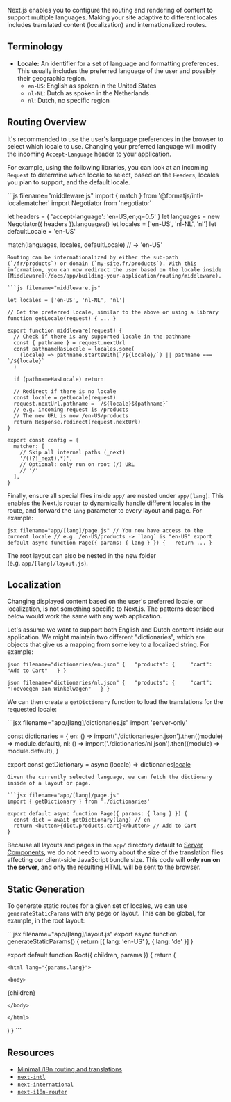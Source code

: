 Next.js enables you to configure the routing and rendering of content to
support multiple languages. Making your site adaptive to different
locales includes translated content (localization) and internationalized
routes.

## Terminology

-   **Locale:** An identifier for a set of language and formatting
    preferences. This usually includes the preferred language of the
    user and possibly their geographic region.
    -   `en-US`: English as spoken in the United States
    -   `nl-NL`: Dutch as spoken in the Netherlands
    -   `nl`: Dutch, no specific region

## Routing Overview

It's recommended to use the user's language preferences in the browser
to select which locale to use. Changing your preferred language will
modify the incoming `Accept-Language` header to your application.

For example, using the following libraries, you can look at an incoming
`Request` to determine which locale to select, based on the `Headers`,
locales you plan to support, and the default locale.

\`\`\`js filename="middleware.js" import { match } from
'@formatjs/intl-localematcher' import Negotiator from 'negotiator'

let headers = { 'accept-language': 'en-US,en;q=0.5' } let languages =
new Negotiator({ headers }).languages() let locales = \['en-US',
'nl-NL', 'nl'\] let defaultLocale = 'en-US'

match(languages, locales, defaultLocale) // -\> 'en-US'


    Routing can be internationalized by either the sub-path (`/fr/products`) or domain (`my-site.fr/products`). With this information, you can now redirect the user based on the locale inside [Middleware](/docs/app/building-your-application/routing/middleware).

    ```js filename="middleware.js"

    let locales = ['en-US', 'nl-NL', 'nl']

    // Get the preferred locale, similar to the above or using a library
    function getLocale(request) { ... }

    export function middleware(request) {
      // Check if there is any supported locale in the pathname
      const { pathname } = request.nextUrl
      const pathnameHasLocale = locales.some(
        (locale) => pathname.startsWith(`/${locale}/`) || pathname === `/${locale}`
      )

      if (pathnameHasLocale) return

      // Redirect if there is no locale
      const locale = getLocale(request)
      request.nextUrl.pathname = `/${locale}${pathname}`
      // e.g. incoming request is /products
      // The new URL is now /en-US/products
      return Response.redirect(request.nextUrl)
    }

    export const config = {
      matcher: [
        // Skip all internal paths (_next)
        '/((?!_next).*)',
        // Optional: only run on root (/) URL
        // '/'
      ],
    }

Finally, ensure all special files inside `app/` are nested under
`app/[lang]`. This enables the Next.js router to dynamically handle
different locales in the route, and forward the `lang` parameter to
every layout and page. For example:

`` jsx filename="app/[lang]/page.js" // You now have access to the current locale // e.g. /en-US/products -> `lang` is "en-US" export default async function Page({ params: { lang } }) {   return ... } ``

The root layout can also be nested in the new folder
(e.g. `app/[lang]/layout.js`).

## Localization

Changing displayed content based on the user's preferred locale, or
localization, is not something specific to Next.js. The patterns
described below would work the same with any web application.

Let's assume we want to support both English and Dutch content inside
our application. We might maintain two different "dictionaries", which
are objects that give us a mapping from some key to a localized string.
For example:

`json filename="dictionaries/en.json" {   "products": {     "cart": "Add to Cart"   } }`

`json filename="dictionaries/nl.json" {   "products": {     "cart": "Toevoegen aan Winkelwagen"   } }`

We can then create a `getDictionary` function to load the translations
for the requested locale:

\`\`\`jsx filename="app/\[lang\]/dictionaries.js" import 'server-only'

const dictionaries = { en: () =\>
import('./dictionaries/en.json').then((module) =\> module.default), nl:
() =\> import('./dictionaries/nl.json').then((module) =\>
module.default), }

export const getDictionary = async (locale) =\> dictionaries[locale]()


    Given the currently selected language, we can fetch the dictionary inside of a layout or page.

    ```jsx filename="app/[lang]/page.js"
    import { getDictionary } from './dictionaries'

    export default async function Page({ params: { lang } }) {
      const dict = await getDictionary(lang) // en
      return <button>{dict.products.cart}</button> // Add to Cart
    }

Because all layouts and pages in the `app/` directory default to [Server
Components](/docs/app/building-your-application/rendering/server-components),
we do not need to worry about the size of the translation files
affecting our client-side JavaScript bundle size. This code will **only
run on the server**, and only the resulting HTML will be sent to the
browser.

## Static Generation

To generate static routes for a given set of locales, we can use
`generateStaticParams` with any page or layout. This can be global, for
example, in the root layout:

\`\`\`jsx filename="app/\[lang\]/layout.js" export async function
generateStaticParams() { return \[{ lang: 'en-US' }, { lang: 'de' }\] }

export default function Root({ children, params }) { return (
```{=html}
<html lang="{params.lang}">
```
```{=html}
<body>
```
{children}
```{=html}
</body>
```
```{=html}
</html>
```
) } \`\`\`

## Resources

-   [Minimal i18n routing and
    translations](https://github.com/vercel/next.js/tree/canary/examples/app-dir-i18n-routing)
-   [`next-intl`](https://next-intl-docs.vercel.app/docs/next-13)
-   [`next-international`](https://github.com/QuiiBz/next-international)
-   [`next-i18n-router`](https://github.com/i18nexus/next-i18n-router)
